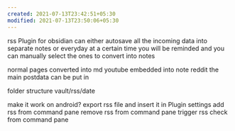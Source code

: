 ```yaml
---
created: 2021-07-13T23:42:51+05:30
modified: 2021-07-13T23:50:06+05:30
---
```


rss Plugin for obsidian 
can either autosave all the incoming data into separate notes
or 
everyday at a certain time you will be reminded and you can manually select the ones to convert into notes

normal pages converted into md
youtube embedded into note
reddit the main postdata can be put in

folder structure 
vault/rss/date

make it work on android? 
export rss file and insert it in Plugin settings
add rss from command pane
remove rss from command pane
trigger rss check from command pane

